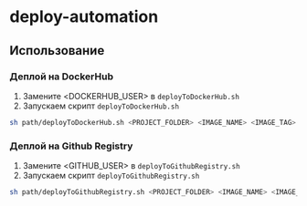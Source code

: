 # deploy-automation

## Использование
### Деплой на DockerHub
1. Замените <DOCKERHUB_USER> в `deployToDockerHub.sh`
2. Запускаем скрипт `deployToDockerHub.sh`
```bash
sh path/deployToDockerHub.sh <PROJECT_FOLDER> <IMAGE_NAME> <IMAGE_TAG>
```

### Деплой на Github Registry
1. Замените <GITHUB_USER> в `deployToGithubRegistry.sh`
2. Запускаем скрипт `deployToGithubRegistry.sh`
```bash
sh path/deployToGithubRegistry.sh <PROJECT_FOLDER> <IMAGE_NAME> <IMAGE_TAG>
```